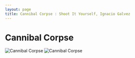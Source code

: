 ```yaml
---
layout: page
title: Cannibal Corpse : Shoot It Yourself, Ignacio Galvez
---
```


# Cannibal Corpse

![Cannibal Corpse](http://assets.farmhouse.co/publishing/1-shoot-it-yourself/images/cannibal-corpse-1.jpg)
![Cannibal Corpse](http://assets.farmhouse.co/publishing/1-shoot-it-yourself/images/cannibal-corpse-2.jpg)
